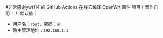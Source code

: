 #非常感谢ywt114  的 GitHub Actions 在线云编译 OpenWrt 固件  项目！留作自用！！
默认值：
- 用户名：`root`，密码：`空`
- 路由管理地址：`192.168.1.1`
